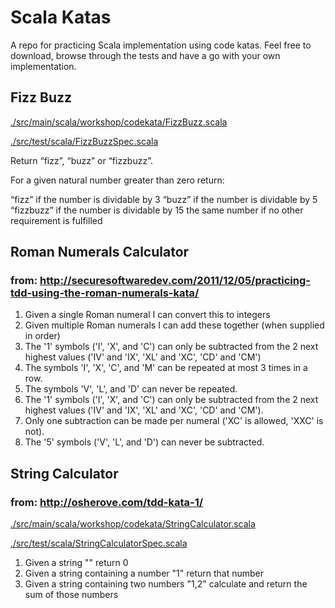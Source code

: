 # Scala Katas

A repo for practicing Scala implementation using code katas.  Feel free to download, browse through the tests and have a go with your own implementation.

## Fizz Buzz

[./src/main/scala/workshop/codekata/FizzBuzz.scala](https://github.com/Teqqles/scala-katas/blob/master/src/main/scala/workshop/codekata/FizzBuzz.scala)

[./src/test/scala/FizzBuzzSpec.scala](https://github.com/Teqqles/scala-katas/blob/master/src/test/scala/FizzBuzzSpec.scala)

Return “fizz”, “buzz” or “fizzbuzz”.

For a given natural number greater than zero return:

“fizz” if the number is dividable by 3
“buzz” if the number is dividable by 5
“fizzbuzz” if the number is dividable by 15
the same number if no other requirement is fulfilled

## Roman Numerals Calculator
### from: http://securesoftwaredev.com/2011/12/05/practicing-tdd-using-the-roman-numerals-kata/

1. Given a single Roman numeral I can convert this to integers
2. Given multiple Roman numerals I can add these together (when supplied in order)
3. The '1' symbols ('I', 'X', and 'C') can only be subtracted from the 2 next highest values ('IV' and 'IX', 'XL' and 'XC', 'CD' and 'CM')
4. The symbols 'I', 'X', 'C', and 'M' can be repeated at most 3 times in a row.
5. The symbols 'V', 'L', and 'D' can never be repeated.
6. The '1' symbols ('I', 'X', and 'C') can only be subtracted from the 2 next highest values ('IV' and 'IX', 'XL' and 'XC', 'CD' and 'CM').
7. Only one subtraction can be made per numeral ('XC' is allowed, 'XXC' is not).
8. The '5' symbols ('V', 'L', and 'D') can never be subtracted.

## String Calculator
### from: http://osherove.com/tdd-kata-1/

[./src/main/scala/workshop/codekata/StringCalculator.scala](https://github.com/Teqqles/scala-katas/blob/master/src/main/scala/workshop/codekata/StringCalculator.scala)

[./src/test/scala/StringCalculatorSpec.scala](https://github.com/Teqqles/scala-katas/blob/master/src/test/scala/StringCalculatorSpec.scala)

1. Given a string "" return 0
2. Given a string containing a number "1" return that number
3. Given a string containing two numbers "1,2" calculate and return the sum of those numbers
